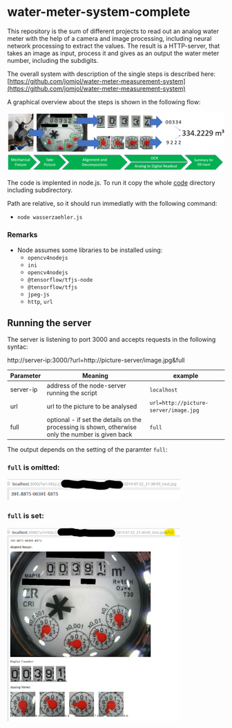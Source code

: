 # water-meter-system-complete
 
This repository is the sum of different projects to read out an analog water meter with the help of a camera and image processing, including neural network processing to extract the values.
The result is a HTTP-server, that takes an image as input, process it and gives as an output the water meter number, including the subdigits.

The overall system with description of the single steps is described here: [https://github.com/jomjol/water-meter-measurement-system](https://github.com/jomjol/water-meter-measurement-system)

A graphical overview about the steps is shown in the following flow:

<img src="./images/signal_flow.png"> 

The code is implented in node.js. To run it copy the whole [code](code) directory including subdirectory.

Path are relative, so it should run immediatly with the following command:
* `node wasserzaehler.js`

### Remarks
* Node assumes some libraries to be installed using:
	* `opencv4nodejs`
	* `ini`
    * `opencv4nodejs`
    * `@tensorflow/tfjs-node`
    * `@tensorflow/tfjs`
    * `jpeg-js`
    * `http`, `url`
	
	
	
## Running the server

The server is listening to port 3000 and accepts requests in the following syntac:

http://server-ip:3000/?url=http://picture-server/image.jpg&full

| Parameter | Meaning | example |
| --------- | ------- | ------- |
| server-ip | address of the node-server running the script | `localhost` |
| url | url to the picture to be analysed | `url=http://picture-server/image.jpg` |
| full | optional - if set the details on the processing is shown, otherwise only the number is given back | `full` |


The output depends on the setting of the paramter `full`:

### `full` is omitted: 

<img src="./images/server_output.png" width="400">
   
### `full` is set: 

<img src="./images/sever_output_full.png" width="400">



